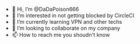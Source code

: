 - 👋 Hi, I’m @DaDaPoison666
- 👀 I’m interested in not getting blocked by CircleCI
- 🌱 I’m currently learning VPN and other techs
- 💞️ I’m looking to collaborate on my company
- 📫 How to reach me you shoudn't know

